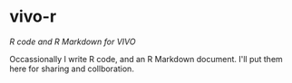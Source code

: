 # vivo-r
*R code and R Markdown for VIVO*

Occassionally I write R code, and an R Markdown document.  I'll put them here for sharing and collboration.
